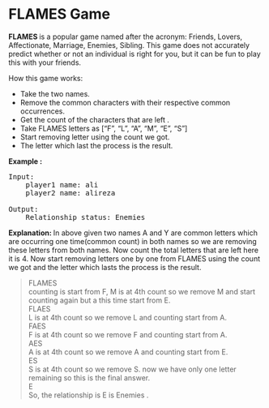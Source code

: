 # FLAMES Game

<p><strong>FLAMES </strong>is a popular game named after the acronym: Friends, Lovers, Affectionate, Marriage, Enemies, Sibling. This game does not accurately predict whether or not an individual is right for you, but it can be fun to play this with your friends.</p>

<p>How this game works:</p>
<ul>
<li>Take the two names.</li>
<li>Remove the common characters with their respective common occurrences.</li>
<li>Get the count of the characters that are left .</li>
<li>Take FLAMES letters as [“F”, “L”, “A”, “M”, “E”, “S”]</li>
<li>Start removing letter using the count we got.</li>
<li>The letter which last the process is the result.</li>
</ul>

<p><strong>Example :</strong>&nbsp;</p>

<pre>
Input:   
    player1 name: ali
    player2 name: alireza

Output: 
    Relationship status: Enemies</pre>

<p><strong>Explanation: </strong>In above given two names A and Y are common letters which are occurring one time(common count) in both names so we are removing these letters from both names. Now count the total letters that are left here it is 4. Now start removing letters one by one from FLAMES using the count we got and the letter which lasts the process is the result.</p>

<blockquote>
<p>FLAMES&nbsp;<br>counting is start from F, M is at 4th count so we remove M and start counting again but a this time start from E.&nbsp;<br>FLAES&nbsp;<br>L is at 4th count so we remove L and counting start from A.&nbsp;<br>FAES&nbsp;<br>F is at 4th count so we remove F and counting start from A.&nbsp;<br>AES&nbsp;<br>A is at 4th count so we remove A and counting start from E.&nbsp;<br>ES&nbsp;<br>S is at 4th count so we remove S. now we have only one letter remaining so this is the final answer.&nbsp;<br>E&nbsp;<br>So, the relationship is E is Enemies .</p>
</blockquote>
